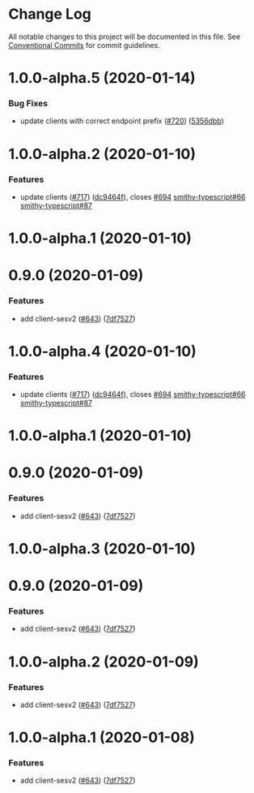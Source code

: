 # Change Log

All notable changes to this project will be documented in this file.
See [Conventional Commits](https://conventionalcommits.org) for commit guidelines.

# 1.0.0-alpha.5 (2020-01-14)


### Bug Fixes

* update clients with correct endpoint prefix ([#720](https://github.com/aws/aws-sdk-js-v3/issues/720)) ([5356dbb](https://github.com/aws/aws-sdk-js-v3/commit/5356dbb))



# 1.0.0-alpha.2 (2020-01-10)


### Features

* update clients ([#717](https://github.com/aws/aws-sdk-js-v3/issues/717)) ([dc9464f](https://github.com/aws/aws-sdk-js-v3/commit/dc9464f)), closes [#694](https://github.com/aws/aws-sdk-js-v3/issues/694) [smithy-typescript#66](https://github.com/smithy-typescript/issues/66) [smithy-typescript#87](https://github.com/smithy-typescript/issues/87)



# 1.0.0-alpha.1 (2020-01-10)



# 0.9.0 (2020-01-09)


### Features

* add client-sesv2 ([#643](https://github.com/aws/aws-sdk-js-v3/issues/643)) ([7df7527](https://github.com/aws/aws-sdk-js-v3/commit/7df7527))





# 1.0.0-alpha.4 (2020-01-10)


### Features

* update clients ([#717](https://github.com/aws/aws-sdk-js-v3/issues/717)) ([dc9464f](https://github.com/aws/aws-sdk-js-v3/commit/dc9464f)), closes [#694](https://github.com/aws/aws-sdk-js-v3/issues/694) [smithy-typescript#66](https://github.com/smithy-typescript/issues/66) [smithy-typescript#87](https://github.com/smithy-typescript/issues/87)



# 1.0.0-alpha.1 (2020-01-10)



# 0.9.0 (2020-01-09)


### Features

* add client-sesv2 ([#643](https://github.com/aws/aws-sdk-js-v3/issues/643)) ([7df7527](https://github.com/aws/aws-sdk-js-v3/commit/7df7527))





# 1.0.0-alpha.3 (2020-01-10)



# 0.9.0 (2020-01-09)


### Features

* add client-sesv2 ([#643](https://github.com/aws/aws-sdk-js-v3/issues/643)) ([7df7527](https://github.com/aws/aws-sdk-js-v3/commit/7df7527))





# 1.0.0-alpha.2 (2020-01-09)


### Features

* add client-sesv2 ([#643](https://github.com/aws/aws-sdk-js-v3/issues/643)) ([7df7527](https://github.com/aws/aws-sdk-js-v3/commit/7df7527))





# 1.0.0-alpha.1 (2020-01-08)


### Features

* add client-sesv2 ([#643](https://github.com/aws/aws-sdk-js-v3/issues/643)) ([7df7527](https://github.com/aws/aws-sdk-js-v3/commit/7df7527))
